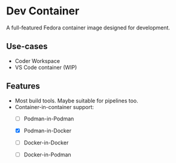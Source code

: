 # Dev Container

A full-featured Fedora container image designed for development.

## Use-cases

- Coder Workspace
- VS Code container (WIP)

## Features

- Most build tools. Maybe suitable for pipelines too.
- Container-in-container support:
    - [ ] Podman-in-Podman
    - [x] Podman-in-Docker
    - [ ] Docker-in-Docker
    - [ ] Docker-in-Podman

